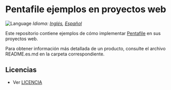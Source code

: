 # Pentafile ejemplos en proyectos web
![Language](https://cdn3.iconfinder.com/data/icons/faticons/32/globe-01-16.png "Language")
*Idioma: [Inglés](README.md), [Español](README.es.md)*

Este repositorio contiene ejemplos de cómo implementar [Pentafile](https://pentafile.com) en sus proyectos web.

Para obtener información más detallada de un producto, consulte el archivo README.es.md en la
carpeta correspondiente.

## Licencias
* Ver [LICENCIA](LICENSE)
